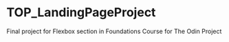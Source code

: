 # TOP_LandingPageProject
Final project for Flexbox section in Foundations Course for The Odin Project
